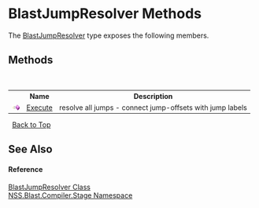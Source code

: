 # BlastJumpResolver Methods
 

The <a href="3981929e-54a8-884d-c453-eedb03f40f62.md">BlastJumpResolver</a> type exposes the following members.


## Methods
&nbsp;<table><tr><th></th><th>Name</th><th>Description</th></tr><tr><td>![Public method](media/pubmethod.gif "Public method")</td><td><a href="f3a75199-62fd-9632-fa9d-82270e5c042e.md">Execute</a></td><td>
resolve all jumps - connect jump-offsets with jump labels</td></tr></table>&nbsp;
<a href="#blastjumpresolver-methods">Back to Top</a>

## See Also


#### Reference
<a href="3981929e-54a8-884d-c453-eedb03f40f62.md">BlastJumpResolver Class</a><br /><a href="f44e629d-16ad-ce78-c6d1-bb239589698b.md">NSS.Blast.Compiler.Stage Namespace</a><br />